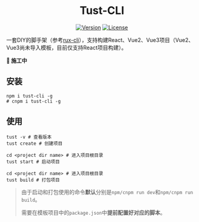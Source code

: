 <h1 align="center">Tust-CLI</h1>

<p align="center">
  <a href="https://www.npmjs.com/package/tust-cli"><img src="https://img.shields.io/npm/v/tust-cli.svg?sanitize=true" alt="Version"></a>
  <a href="https://www.npmjs.com/package/tust-cli"><img src="https://img.shields.io/npm/l/tust-cli.svg?sanitize=true" alt="License"></a>
</p>

一套DIY的脚手架（参考[rux-cli](https://github.com/GoodLuckAlien/rux-cli)），支持构建React、Vue2、Vue3项目（Vue2、Vue3尚未导入模板，目前仅支持React项目构建）。

**🚧 施工中**

## 安装

```shell
npm i tust-cli -g
# cnpm i tust-cli -g
```

## 使用

```shell
tust -v # 查看版本
tust create # 创建项目

cd <project dir name> # 进入项目根目录
tust start # 启动项目

cd <project dir name> # 进入项目根目录
tust build # 打包项目
```

> 由于启动和打包使用的命令**默认**分别是`npm/cnpm run dev`和`npm/cnpm run build`。
>
> 需要在模板项目中的`package.json`中**提前配置好对应的脚本**。
